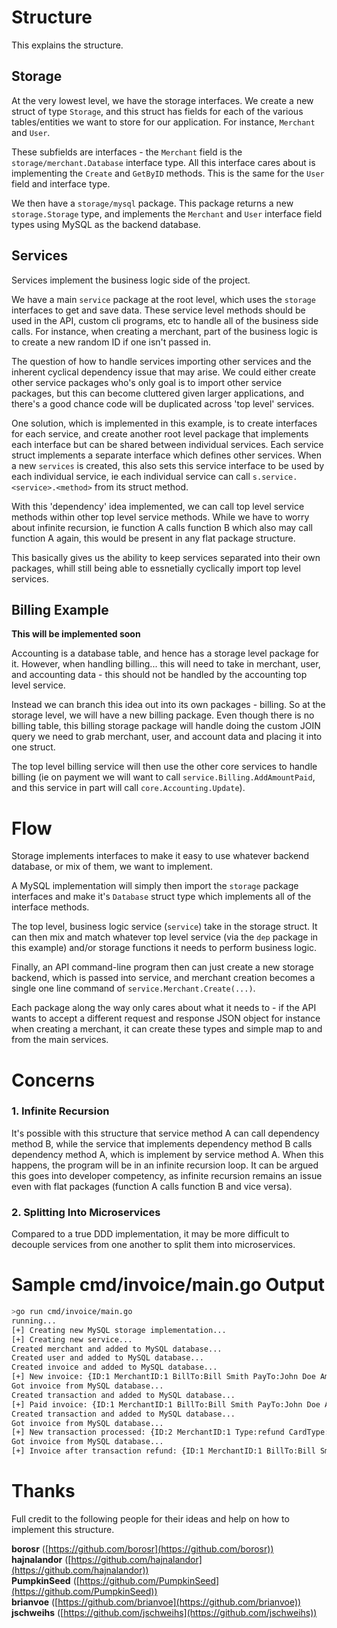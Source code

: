 # Structure

This explains the structure.

## Storage

At the very lowest level, we have the storage interfaces. We create a new struct of type `Storage`, and this struct has fields for each of the various tables/entities we want to store for our application. For instance, `Merchant` and `User`.

These subfields are interfaces - the `Merchant` field is the `storage/merchant.Database` interface type. All this interface cares about is implementing the `Create` and `GetByID` methods. This is the same for the `User` field and interface type.

We then have a `storage/mysql` package. This package returns a new `storage.Storage` type, and implements the `Merchant` and `User` interface field types using MySQL as the backend database.

## Services

Services implement the business logic side of the project.

We have a main `service` package at the root level, which uses the `storage` interfaces to get and save data. These service level methods should be used in the API, custom cli programs, etc to handle all of the business side calls. For instance, when creating a merchant, part of the business logic is to create a new random ID if one isn't passed in.

The question of how to handle services importing other services and the inherent cyclical dependency issue that may arise. We could either create other service packages who's only goal is to import other service packages, but this can become cluttered given larger applications, and there's a good chance code will be duplicated across 'top level' services.

One solution, which is implemented in this example, is to create interfaces for each service, and create another root level package that implements each interface but can be shared between individual services. Each service struct implements a separate interface which defines other services. When a new `services` is created, this also sets this service interface to be used by each individual service, ie each individual service can call `s.service.<service>.<method>` from its struct method.

With this 'dependency' idea implemented, we can call top level service methods within other top level service methods. While we have to worry about infinite recursion, ie function A calls function B which also may call function A again, this would be present in any flat package structure.

This basically gives us the ability to keep services separated into their own packages, whill still being able to essnetially cyclically import top level services.

## Billing Example

**This will be implemented soon**

Accounting is a database table, and hence has a storage level package for it. However, when handling billing... this will need to take in merchant, user, and accounting data - this should not be handled by the accounting top level service.

Instead we can branch this idea out into its own packages - billing. So at the storage level, we will have a new billing package. Even though there is no billing table, this billing storage package will handle doing the custom JOIN query we need to grab merchant, user, and account data and placing it into one struct.

The top level billing service will then use the other core services to handle billing (ie on payment we will want to call `service.Billing.AddAmountPaid`, and this service in part will call `core.Accounting.Update`).

# Flow

Storage implements interfaces to make it easy to use whatever backend database, or mix of them, we want to implement.

A MySQL implementation will simply then import the `storage` package interfaces and make it's `Database` struct type which implements all of the interface methods.

The top level, business logic service (`service`) take in the storage struct. It can then mix and match whatever top level service (via the `dep` package in this example) and/or storage functions it needs to perform business logic.

Finally, an API command-line program then can just create a new storage backend, which is passed into service, and merchant creation becomes a single one line command of `service.Merchant.Create(...)`.

Each package along the way only cares about what it needs to - if the API wants to accept a different request and response JSON object for instance when creating a merchant, it can create these types and simple map to and from the main services.

# Concerns

### 1. Infinite Recursion

It's possible with this structure that service method A can call dependency method B, while the service that implements dependency method B calls dependency method A, which is implement by service method A. When this happens, the program will be in an infinite recursion loop. It can be argued this goes into developer competency, as infinite recursion remains an issue even with flat packages (function A calls function B and vice versa).

### 2. Splitting Into Microservices

Compared to a true DDD implementation, it may be more difficult to decouple services from one another to split them into microservices.

# Sample cmd/invoice/main.go Output

```sh
>go run cmd/invoice/main.go
running...
[+] Creating new MySQL storage implementation...
[+] Creating new service...
Created merchant and added to MySQL database...
Created user and added to MySQL database...
Created invoice and added to MySQL database...
[+] New invoice: {ID:1 MerchantID:1 BillTo:Bill Smith PayTo:John Doe AmountDue:100 AmountPaid:0 Status:pending}
Got invoice from MySQL database...
Created transaction and added to MySQL database...
[+] Paid invoice: {ID:1 MerchantID:1 BillTo:Bill Smith PayTo:John Doe AmountDue:0 AmountPaid:100 Status:paid}
Created transaction and added to MySQL database...
Got invoice from MySQL database...
[+] New transaction processed: {ID:2 MerchantID:1 Type:refund CardType:visa AmountCaptured:100 InvoiceID:1}
Got invoice from MySQL database...
[+] Invoice after transaction refund: {ID:1 MerchantID:1 BillTo:Bill Smith PayTo:John Doe AmountDue:100 AmountPaid:0 Status:pending}
```

# Thanks

Full credit to the following people for their ideas and help on how to implement this structure.

**borosr** ([https://github.com/borosr](https://github.com/borosr))  
**hajnalandor** ([https://github.com/hajnalandor](https://github.com/hajnalandor))  
**PumpkinSeed** ([https://github.com/PumpkinSeed](https://github.com/PumpkinSeed))  
**brianvoe** ([https://github.com/brianvoe](https://github.com/brianvoe))  
**jschweihs** ([https://github.com/jschweihs](https://github.com/jschweihs))